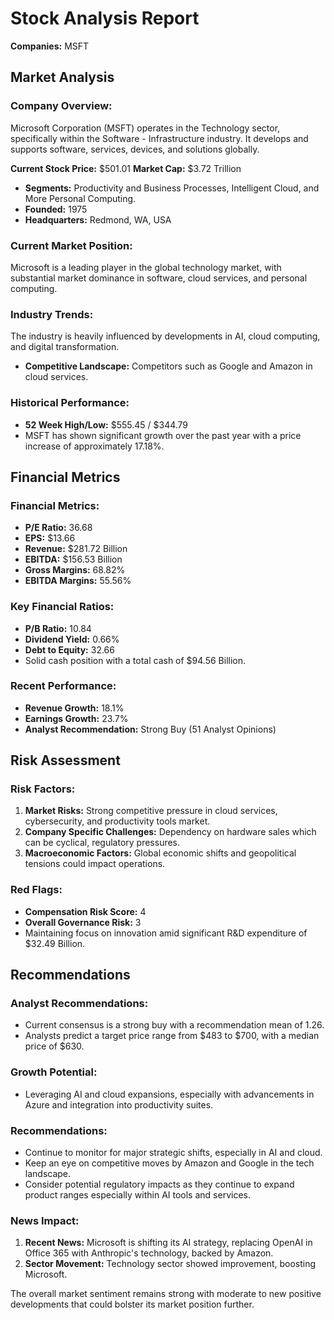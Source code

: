 # Stock Analysis Report

**Companies:** MSFT

## Market Analysis
### Company Overview:
Microsoft Corporation (MSFT) operates in the Technology sector, specifically within the Software - Infrastructure industry. It develops and supports software, services, devices, and solutions globally.

**Current Stock Price:** $501.01 
**Market Cap:** $3.72 Trillion

- **Segments:** Productivity and Business Processes, Intelligent Cloud, and More Personal Computing.
- **Founded:** 1975
- **Headquarters:** Redmond, WA, USA

### Current Market Position:
Microsoft is a leading player in the global technology market, with substantial market dominance in software, cloud services, and personal computing.

### Industry Trends:
The industry is heavily influenced by developments in AI, cloud computing, and digital transformation.
- **Competitive Landscape:** Competitors such as Google and Amazon in cloud services.

### Historical Performance:
- **52 Week High/Low:** $555.45 / $344.79 
- MSFT has shown significant growth over the past year with a price increase of approximately 17.18%.

## Financial Metrics
### Financial Metrics:
- **P/E Ratio:** 36.68
- **EPS:** $13.66
- **Revenue:** $281.72 Billion
- **EBITDA:** $156.53 Billion
- **Gross Margins:** 68.82%
- **EBITDA Margins:** 55.56%

### Key Financial Ratios:
- **P/B Ratio:** 10.84
- **Dividend Yield:** 0.66%
- **Debt to Equity:** 32.66
- Solid cash position with a total cash of $94.56 Billion.

### Recent Performance:
- **Revenue Growth:** 18.1%
- **Earnings Growth:** 23.7%
- **Analyst Recommendation:** Strong Buy (51 Analyst Opinions)

## Risk Assessment
### Risk Factors:
1. **Market Risks:** Strong competitive pressure in cloud services, cybersecurity, and productivity tools market.
2. **Company Specific Challenges:** Dependency on hardware sales which can be cyclical, regulatory pressures.
3. **Macroeconomic Factors:** Global economic shifts and geopolitical tensions could impact operations.

### Red Flags:
- **Compensation Risk Score:** 4
- **Overall Governance Risk:** 3
- Maintaining focus on innovation amid significant R&D expenditure of $32.49 Billion.

## Recommendations
### Analyst Recommendations:
- Current consensus is a strong buy with a recommendation mean of 1.26.
- Analysts predict a target price range from $483 to $700, with a median price of $630.

### Growth Potential:
- Leveraging AI and cloud expansions, especially with advancements in Azure and integration into productivity suites.

### Recommendations:
- Continue to monitor for major strategic shifts, especially in AI and cloud.
- Keep an eye on competitive moves by Amazon and Google in the tech landscape.
- Consider potential regulatory impacts as they continue to expand product ranges especially within AI tools and services.

### News Impact:
1. **Recent News:** Microsoft is shifting its AI strategy, replacing OpenAI in Office 365 with Anthropic's technology, backed by Amazon.
2. **Sector Movement:** Technology sector showed improvement, boosting Microsoft.

The overall market sentiment remains strong with moderate to new positive developments that could bolster its market position further.
